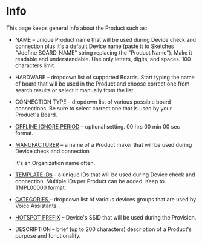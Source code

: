 # Info

This page keeps general info about the Product such as:

* NAME – unique Product name that will be used during Device check and connection plus it's a default Device name \(paste it to Sketches "\#define BOARD\_NAME" string replacing the "Product Name"\). Make it readable and understandable. Use only letters, digits, and spaces. 100 characters limit.  
* HARDWARE – dropdown list of supported Boards. Start typing the name of  board that will be used in the Product and choose correct one from search results or select it manually from the list. 
* CONNECTION TYPE – dropdown list of various possible board connections. Be sure to select correct one that is used by your Product's Board. 
* [OFFLINE IGNORE PERIOD](offline-ignore-period.md) – optional setting. 00 hrs 00 min 00 sec format. 
* [MANUFACTURER](manufacturer.md) – a name of a Product maker that will be used during Device check and connection

  It's an Organization name often.  

* [TEMPLATE IDs](template-ids.md) – a unique IDs that will be used during Device check and connection. Multiple IDs per Product can be added. Keep to TMPL00000 format. 
* [CATEGORIES ](categories.md)– dropdown list of various devices groups that are used by Voice Assistants. 
* [HOTSPOT PREFIX](hotspot-prefix.md) – Device's SSID that will be used during the Provision. 
* DESCRIPTION – brief \(up to 200 characters\) description of a Product's purpose and functionality.

